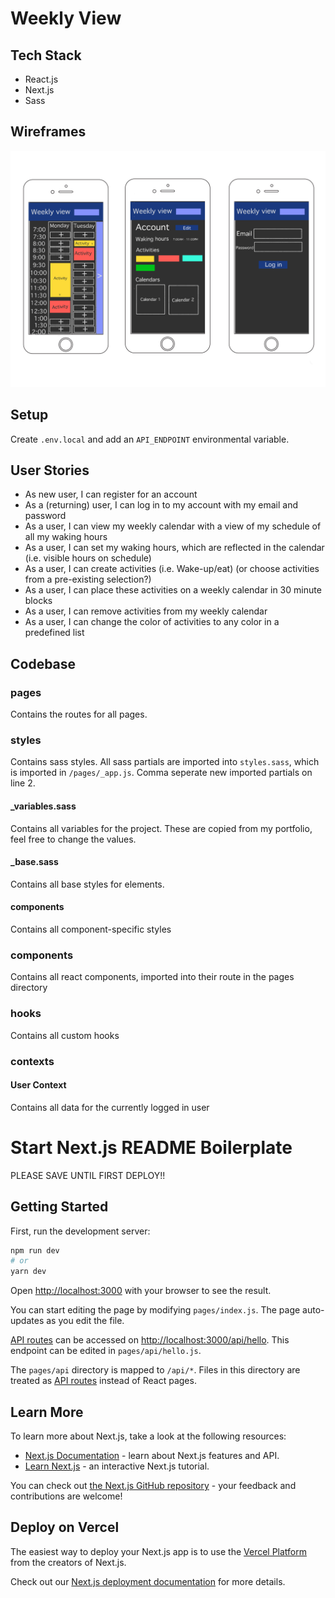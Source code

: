 # Weekly View

## Tech Stack

- React.js
- Next.js
- Sass

## Wireframes

![](/wireframes.png)

## Setup

Create `.env.local` and add an `API_ENDPOINT` environmental variable.



## User Stories

- As new user, I can register for an account
- As a (returning) user, I can log in to my account with my email and password
- As a user, I can view my weekly calendar with a view of my schedule of all my waking hours
- As a user, I can set my waking hours, which are reflected in the calendar (i.e. visible hours on schedule)
- As a user, I can create activities (i.e. Wake-up/eat) (or choose activities from a pre-existing selection?)
- As a user, I can place these activities on a weekly calendar in 30 minute blocks
- As a user, I can remove activities from my weekly calendar
- As a user, I can change the color of activities to any color in a predefined list 


## Codebase

### pages

Contains the routes for all pages. 

### styles

Contains sass styles. All sass partials are imported into `styles.sass`, which is imported in `/pages/_app.js`. Comma seperate new imported partials on line 2. 

#### _variables.sass

Contains all variables for the project. These are copied from my portfolio, feel free to change the values. 

#### _base.sass

Contains all base styles for elements.

#### components

Contains all component-specific styles

### components

Contains all react components, imported into their route in the pages directory

### hooks

Contains all custom hooks

### contexts

#### User Context

Contains all data for the currently logged in user





# Start Next.js README Boilerplate

PLEASE SAVE UNTIL FIRST DEPLOY!!

## Getting Started

First, run the development server:

```bash
npm run dev
# or
yarn dev
```

Open [http://localhost:3000](http://localhost:3000) with your browser to see the result.

You can start editing the page by modifying `pages/index.js`. The page auto-updates as you edit the file.

[API routes](https://nextjs.org/docs/api-routes/introduction) can be accessed on [http://localhost:3000/api/hello](http://localhost:3000/api/hello). This endpoint can be edited in `pages/api/hello.js`.

The `pages/api` directory is mapped to `/api/*`. Files in this directory are treated as [API routes](https://nextjs.org/docs/api-routes/introduction) instead of React pages.

## Learn More

To learn more about Next.js, take a look at the following resources:

- [Next.js Documentation](https://nextjs.org/docs) - learn about Next.js features and API.
- [Learn Next.js](https://nextjs.org/learn) - an interactive Next.js tutorial.

You can check out [the Next.js GitHub repository](https://github.com/vercel/next.js/) - your feedback and contributions are welcome!

## Deploy on Vercel

The easiest way to deploy your Next.js app is to use the [Vercel Platform](https://vercel.com/new?utm_medium=default-template&filter=next.js&utm_source=create-next-app&utm_campaign=create-next-app-readme) from the creators of Next.js.

Check out our [Next.js deployment documentation](https://nextjs.org/docs/deployment) for more details.
